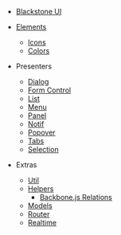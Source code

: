 * [Blackstone UI](/README.md)

* [Elements](/elements/README.md)
    * [Icons](./icons.md)
    * [Colors](./colors.md)

* Presenters
    * [Dialog](/presenters/dialog/README.md)
    * [Form Control](/presenters/form-control/README.md)
    * [List](/presenters/list/README.md)
    * [Menu](/presenters/menu/README.md)
    * [Panel](/presenters/panel/README.md)
    * [Notif](/presenters/notif/README.md)
    * [Popover](/presenters/popover/README.md)
    * [Tabs](/presenters/tabs/README.md)
    * [Selection](/presenters/selection/README.md)

* Extras
    * [Util](/util/README.md)
    * [Helpers](/helpers/README.md)
        * [Backbone.js Relations](/helpers/backbone/relations/README.md)
    * [Models](/models/README.md)
    * [Router](/router/README.md)
    * [Realtime](/realtime/README.md)